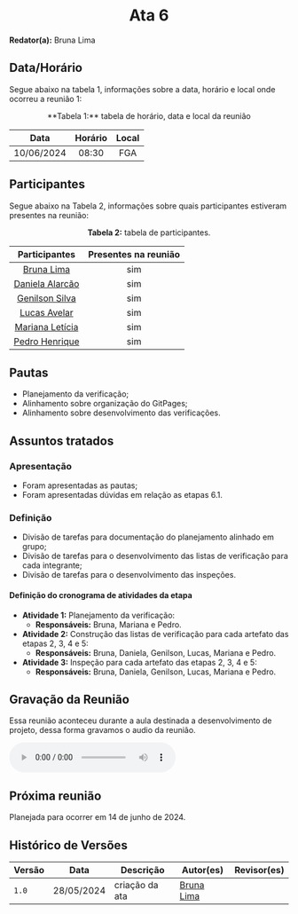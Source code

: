 <h1 align="center"> Ata 6 </h1>

**Redator(a):** Bruna Lima

## Data/Horário

<p>Segue abaixo na tabela 1, informações sobre a data, horário e local onde ocorreu a reunião 1:</p>

<center>
**Tabela 1:** tabela de horário, data e local da reunião

| Data       | Horário | Local |
| :--------: | :-----: |:----: |
| 10/06/2024 | 08:30   | FGA   |

</center>

## Participantes

<p>Segue abaixo na Tabela 2, informações sobre quais participantes estiveram presentes na reunião:</p>

<center>

**Tabela 2:**  tabela de participantes.

| Participantes | Presentes na reunião 
| :-----------: | :----------------------: 
| [Bruna Lima](https://github.com/libruna) | sim
| [Daniela Alarcão](https://github.com/danialarcao) | sim
| [Genilson Silva](https://github.com/GenilsonJrs) | sim
| [Lucas Avelar](https://github.com/LucasAvelar2711)| sim
| [Mariana Letícia](https://github.com/Marianannn) | sim
| [Pedro Henrique](https://github.com/https://github.com/PedroHhenriq) | sim

</center>

## Pautas

- Planejamento da verificação;
- Alinhamento sobre organização do GitPages;
- Alinhamento sobre desenvolvimento das verificações.

## Assuntos tratados

### Apresentação

- Foram apresentadas as pautas;
- Foram apresentadas dúvidas em relação as etapas 6.1.

### Definição

- Divisão de tarefas para documentação do planejamento alinhado em grupo;
- Divisão de tarefas para o desenvolvimento das listas de verificação para cada integrante;
- Divisão de tarefas para o desenvolvimento das inspeções.

#### Definição do cronograma de atividades da etapa

- **Atividade 1:** Planejamento da verificação: 
    - **Responsáveis:** Bruna, Mariana e Pedro.
- **Atividade 2:** Construção das listas de verificação para cada artefato das etapas 2, 3, 4 e 5: 
    - **Responsáveis:** Bruna, Daniela, Genilson, Lucas, Mariana e Pedro.
- **Atividade 3:** Inspeção para cada artefato das etapas 2, 3, 4 e 5: 
    - **Responsáveis:** Bruna, Daniela, Genilson, Lucas, Mariana e Pedro.

## Gravação da Reunião
Essa reunião aconteceu durante a aula destinada a desenvolvimento de projeto, dessa forma gravamos o audio da reunião.

<audio controls>
    <source scr="./reunioes_audio/reuniao_6.mp4" type="audio/mp4">
    <p>
        Seu navegador pode não suportar o "audio HTML5". Aqui está o 
        <a href="./reunioes_audio/reuniao_6.mp4">link para o áudio</a> .
    </p>
</audio>

## Próxima reunião

Planejada para ocorrer em 14 de junho de 2024.

## Histórico de Versões

<center>

| Versão |    Data    | Descrição                                 | Autor(es)                                       | Revisor(es)                                    |
| ------ | :--------: | ----------------------------------------- | ----------------------------------------------- | ---------------------------------------------- |
| `1.0`   | 28/05/2024 | criação da ata | [Bruna Lima](https://github.com/https://github.com/libruna) |  | 

</center>